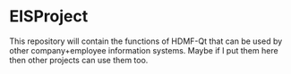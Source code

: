 # EISProject

This repository will contain the functions of HDMF-Qt that can be used
by other company+employee information systems. Maybe if I put them here then
other projects can use them too.
